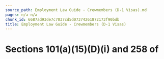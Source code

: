```yaml
---
source_path: Employment Law Guide - Crewmembers (D-1 Visas).md
pages: n/a-n/a
chunk_id: 6687ad93de7c7037cd5d07374261872173f90bdb
title: Employment Law Guide - Crewmembers (D-1 Visas)
---
```

# Sections 101(a)(15)(D)(i) and 258 of
